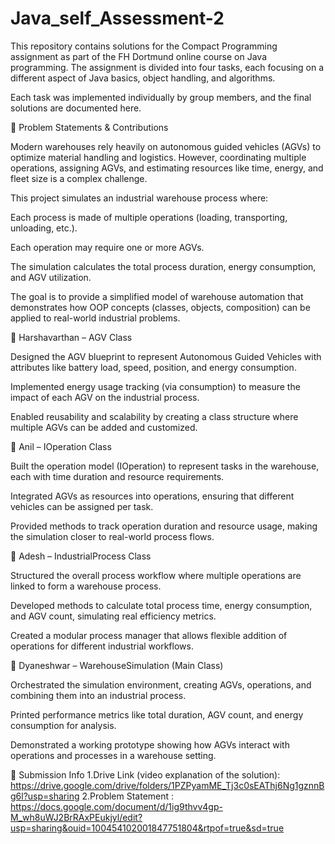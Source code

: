 # Java_self_Assessment-2

This repository contains solutions for the Compact Programming assignment as part of the FH Dortmund online course on Java programming.
The assignment is divided into four tasks, each focusing on a different aspect of Java basics, object handling, and algorithms.

Each task was implemented individually by group members, and the final solutions are documented here.

📌 Problem Statements & Contributions

Modern warehouses rely heavily on autonomous guided vehicles (AGVs) to optimize material handling and logistics. However, coordinating multiple operations, assigning AGVs, and estimating resources like time, energy, and fleet size is a complex challenge.

This project simulates an industrial warehouse process where:

Each process is made of multiple operations (loading, transporting, unloading, etc.).

Each operation may require one or more AGVs.

The simulation calculates the total process duration, energy consumption, and AGV utilization.

The goal is to provide a simplified model of warehouse automation that demonstrates how OOP concepts (classes, objects, composition) can be applied to real-world industrial problems.

👤 Harshavarthan – AGV Class

Designed the AGV blueprint to represent Autonomous Guided Vehicles with attributes like battery load, speed, position, and energy consumption.

Implemented energy usage tracking (via consumption) to measure the impact of each AGV on the industrial process.

Enabled reusability and scalability by creating a class structure where multiple AGVs can be added and customized.

👤 Anil – IOperation Class

Built the operation model (IOperation) to represent tasks in the warehouse, each with time duration and resource requirements.

Integrated AGVs as resources into operations, ensuring that different vehicles can be assigned per task.

Provided methods to track operation duration and resource usage, making the simulation closer to real-world process flows.

👤 Adesh – IndustrialProcess Class

Structured the overall process workflow where multiple operations are linked to form a warehouse process.

Developed methods to calculate total process time, energy consumption, and AGV count, simulating real efficiency metrics.

Created a modular process manager that allows flexible addition of operations for different industrial workflows.

👤 Dyaneshwar – WarehouseSimulation (Main Class)

Orchestrated the simulation environment, creating AGVs, operations, and combining them into an industrial process.

Printed performance metrics like total duration, AGV count, and energy consumption for analysis.

Demonstrated a working prototype showing how AGVs interact with operations and processes in a warehouse setting.

🎥 Submission Info
1.Drive Link (video explanation of the solution): https://drive.google.com/drive/folders/1PZPyamME_Tj3c0sEAThj6Ng1gznnBg6l?usp=sharing
2.Problem Statement : https://docs.google.com/document/d/1ig9thvv4gp-M_wh8uWJ2BrRAxPEukjyl/edit?usp=sharing&ouid=100454102001847751804&rtpof=true&sd=true

